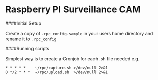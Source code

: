 # Raspberry PI Surveillance CAM



####Initial Setup

Create a copy of `.rpc_config.sample` in your users home directory and rename it to `.rpc_config`



####Running scripts

Simplest way is to create a Cronjob for each .sh file needed e.g.

```crontab
* * * * *    ~/rpc/capture.sh >/dev/null 2>&1
0 */2 * * *  ~/rpc/upload.sh  >/dev/null 2>&1
```
